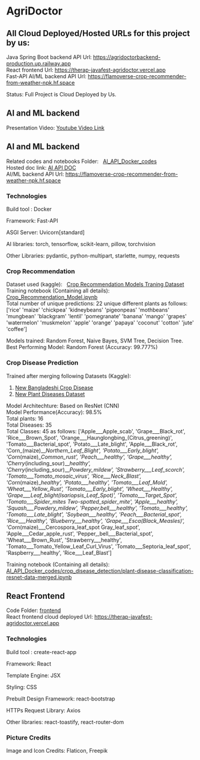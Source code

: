 # AgriDoctor

## All Cloud Deployed/Hosted URLs for this project by us:

Java Spring Boot backend API Url: https://agridoctorbackend-production.up.railway.app  
React frontend Url: https://therap-javafest-agridoctor.vercel.app  
Fast-API AI/ML backend API Url: https://flamoverse-crop-recommender-from-weather-npk.hf.space  

Status: Full Project is Cloud Deployed by Us.

## AI and ML backend
Presentation Video: [Youtube Video Link](https://youtu.be/dVA5BGGk3Eo?feature=shared)

## AI and ML backend

Related codes and notebooks Folder: &nbsp; [AI_API_Docker_codes](https://github.com/Adith082/Therap-Java-Fest-AgriDoctor/tree/main/AI_API_Docker_codes)  
Hosted doc link: [AI API DOC](https://flamoverse-crop-recommender-from-weather-npk.hf.space/docs#/)   
AI/ML backend API Url: https://flamoverse-crop-recommender-from-weather-npk.hf.space  

### Technologies
Build tool : Docker  
 
Framework: Fast-API  

ASGI Server: Uvicorn[standard]  

AI libraries: torch, tensorflow, scikit-learn, pillow, torchvision  

Other Libraries: pydantic, python-multipart, starlette, numpy, requests  


### Crop Recommendation

Dataset used (kaggle): &nbsp; [Crop Recommendation Models Traning Dataset](https://www.kaggle.com/datasets/siddharthss/crop-recommendation-dataset)  
Training notebook (Containing all details): &nbsp; [Crop_Recommendation_Model.ipynb](https://github.com/Adith082/Therap-Java-Fest-AgriDoctor/blob/main/AI_API_Docker_codes/crop_recommendation/Crop_Recommendation_Model.ipynb)  
Total number of unique predictions: 22 unique different plants as follows: ['rice' 'maize' 'chickpea' 'kidneybeans' 'pigeonpeas' 'mothbeans'
 'mungbean' 'blackgram' 'lentil' 'pomegranate' 'banana' 'mango' 'grapes'
 'watermelon' 'muskmelon' 'apple' 'orange' 'papaya' 'coconut' 'cotton'
 'jute' 'coffee']  
 
Models trained: Random Forest, Naive Bayes, SVM Tree, Decision Tree.  
Best Performing Model: Random Forest (Accuracy: 99.777%)   

### Crop Disease Prediction
Trained after merging following Datasets (Kaggle): 
1. [New Bangladeshi Crop Disease](https://www.kaggle.com/datasets/nafishamoin/new-bangladeshi-crop-disease)
2. [New Plant Diseases Dataset](https://www.kaggle.com/datasets/vipoooool/new-plant-diseases-dataset)  

Model Architechture: Based on ResNet (CNN)  
Model Performance(Accuracy): 98.5%  
Total plants: 16  
Total Diseases: 35  
Total Classes: 45 as follows: ['Apple___Apple_scab', 'Grape___Black_rot', 'Rice___Brown_Spot', 'Orange___Haunglongbing_(Citrus_greening)', 'Tomato___Bacterial_spot', 'Potato___Late_blight', 'Apple___Black_rot', 'Corn_(maize)___Northern_Leaf_Blight', 'Potato___Early_blight', 'Corn_(maize)___Common_rust_', 'Peach___healthy', 'Grape___healthy', 'Cherry_(including_sour)___healthy', 'Cherry_(including_sour)___Powdery_mildew', 'Strawberry___Leaf_scorch', 'Tomato___Tomato_mosaic_virus', 'Rice___Neck_Blast', 'Corn_(maize)___healthy', 'Potato___healthy', 'Tomato___Leaf_Mold', 'Wheat___Yellow_Rust', 'Tomato___Early_blight', 'Wheat___Healthy', 'Grape___Leaf_blight_(Isariopsis_Leaf_Spot)', 'Tomato___Target_Spot', 'Tomato___Spider_mites Two-spotted_spider_mite', 'Apple___healthy', 'Squash___Powdery_mildew', 'Pepper,_bell___healthy', 'Tomato___healthy', 'Tomato___Late_blight', 'Soybean___healthy', 'Peach___Bacterial_spot', 'Rice___Healthy', 'Blueberry___healthy', 'Grape___Esca_(Black_Measles)', 'Corn_(maize)___Cercospora_leaf_spot Gray_leaf_spot', 'Apple___Cedar_apple_rust', 'Pepper,_bell___Bacterial_spot', 'Wheat___Brown_Rust', 'Strawberry___healthy', 'Tomato___Tomato_Yellow_Leaf_Curl_Virus', 'Tomato___Septoria_leaf_spot', 'Raspberry___healthy', 'Rice___Leaf_Blast']  

Training notebook (Containing all details): [AI_API_Docker_codes/crop_disease_detection/plant-disease-classification-resnet-data-merged.ipynb](https://github.com/Adith082/Therap-Java-Fest-AgriDoctor/blob/main/AI_API_Docker_codes/crop_disease_detection/plant-disease-classification-resnet-data-merged.ipynb)  

## React Frontend
Code Folder: [frontend](https://github.com/Adith082/Therap-Java-Fest-AgriDoctor/tree/main/frontend)  
React frontend cloud deployed Url: https://therap-javafest-agridoctor.vercel.app  

### Technologies
Build tool : create-react-app  
 
Framework: React  
 
Template Engine: JSX  

Styling: CSS  

Prebuilt Design Framework: react-bootstrap  

HTTPs Request Library: Axios  

Other libraries: react-toastify, react-router-dom  

### Picture Credits
Image and Icon Credits: Flaticon, Freepik  
